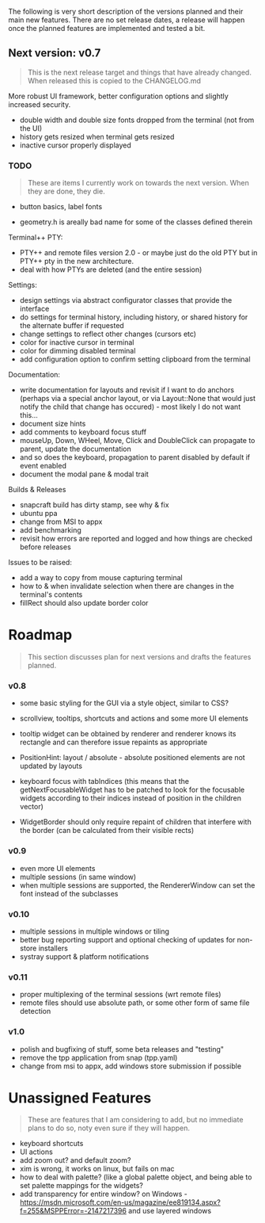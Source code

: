 ﻿The following is very short description of the versions planned and their main new features. There are no set release dates, a release will happen once the planned features are implemented and tested a bit.

## Next version: v0.7

> This is the next release target and things that have already changed. When released this is copied to the CHANGELOG.md

More robust UI framework, better configuration options and slightly increased security.

- double width and double size fonts dropped from the terminal (not from the UI)
- history gets resized when terminal gets resized
- inactive cursor properly displayed

### TODO

> These are items I currently work on towards the next version. When they are done, they die.  

- button basics, label fonts

- geometry.h is areally bad name for some of the classes defined therein

Terminal++ PTY:

- PTY++ and remote files version 2.0 - or maybe just do the old PTY but in PTY++ pty in the new architecture.
- deal with how PTYs are deleted (and the entire session)

Settings:

- design settings via abstract configurator classes that provide the interface
- do settings for terminal history, including history, or shared history for the alternate buffer if requested
- change settings to reflect other changes (cursors etc)
- color for inactive cursor in terminal
- color for dimming disabled terminal
- add configuration option to confirm setting clipboard from the terminal

Documentation:

- write documentation for layouts and revisit if I want to do anchors (perhaps via a special anchor layout, or via Layout::None that would just notify the child that change has occured) - most likely I do not want this... 
- document size hints 
- add comments to keyboard focus stuff
- mouseUp, Down, WHeel, Move, Click and DoubleClick can propagate to parent, update the documentation
- and so does the keyboard, propagation to parent disabled by default if event enabled 
- document the modal pane & modal trait

Builds & Releases

- snapcraft build has dirty stamp, see why & fix
- ubuntu ppa
- change from MSI to appx
- add benchmarking
- revisit how errors are reported and logged and how things are checked before releases

Issues to be raised:

- add a way to copy from mouse capturing terminal
- how to & when invalidate selection when there are changes in the terminal's contents
- fillRect should also update border color

# Roadmap

> This section discusses plan for next versions and drafts the features planned. 

### v0.8

- some basic styling for the GUI via a style object, similar to CSS?
- scrollview, tooltips, shortcuts and actions and some more UI elements
- tooltip widget can be obtained by renderer and renderer knows its rectangle and can therefore issue repaints as appropriate
- PositionHint: layout / absolute - absolute positioned elements are not updated by layouts
- keyboard focus with tabIndices (this means that the getNextFocusableWidget has to be patched to look for the focusable widgets according to their indices instead of position in the children vector)

- WidgetBorder should only require repaint of children that interfere with the border (can be calculated from their visible rects)


### v0.9

- even more UI elements
- multiple sessions (in same window)
- when multiple sessions are supported, the RendererWindow can set the font instead of the subclasses

### v0.10

- multiple sessions in multiple windows or tiling
- better bug reporting support and optional checking of updates for non-store installers
- systray support & platform notifications

### v0.11

- proper multiplexing of the terminal sessions (wrt remote files)
- remote files should use absolute path, or some other form of same file detection

### v1.0

- polish and bugfixing of stuff, some beta releases and "testing"
- remove the tpp application from snap (tpp.yaml)
- change from msi to appx, add windows store submission if possible 

# Unassigned Features

> These are features that I am considering to add, but no immediate plans to do so, noty even sure if they will happen.  

- keyboard shortcuts
- UI actions
- add zoom out? and default zoom? 
- xim is wrong, it works on linux, but fails on mac
- how to deal with palette? (like a global palette object, and being able to set palette mappings for the widgets? 
- add transparency for entire window? on Windows - https://msdn.microsoft.com/en-us/magazine/ee819134.aspx?f=255&MSPPError=-2147217396 and use layered windows


